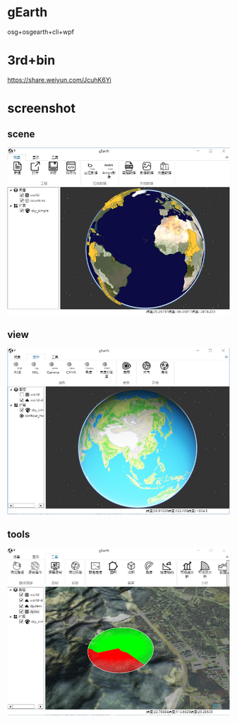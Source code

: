 # gEarth
osg+osgearth+cli+wpf
# 3rd+bin
https://share.weiyun.com/JcuhK6Yi
# screenshot
## scene
![Image text](https://github.com/songgod/gEarth/blob/master/ScreenShot/0.png)
## view
![Image text](https://github.com/songgod/gEarth/blob/master/ScreenShot/2.png)
## tools
![Image text](https://github.com/songgod/gEarth/blob/master/ScreenShot/3.png)
